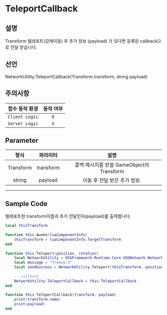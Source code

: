 # TeleportCallback

## 설명

Transform 텔레포트(강제이동) 후 추가 정보 (payload) 가 있다면 등록된 callback으로 전달 받습니다.

## 선언

NetworkUtility.TeleportCallback(Transform transform, string payload)

## 주의사항
|    **함수 동작 환경**    | **동작 여부** |
|:------------------:|:---------:|
| ```Client Logic``` |  ```O```  |
| ```Server Logic``` |  ```X```  |


## Parameter
|   **형식**   |      **파라미터**       |   **설명**   |
|:---:|:---:|:---:|
| Transform | transform | 콜백 메시지를 받을 GameObject의 Transform | 
| string | payload | 이동 후 전달 받은 추가 정보. | 

---
## Sample Code
텔레포트한 transform이름과 추가 전달인자(payload)를 출력합니다.
```lua
local thisTransform
  
function this.Awake(luaComponentInfo)
    thisTransform = luaComponentInfo.TargetTransform
end
  
function this.Teleport(position, rotation)
    local NetworkUtility = USGFramework.Runtime.Core.USGNetwork.NetworkUtility
    local message = "freeze:3"
    local sendSuccess = NetworkUtility.Teleport(thisTransform, position, rotation, message)
 
    -- callback
    NetworkUtility.TeleportCallback = this.TeleportCallback
end 
 
function this.TeleportCallback(transform, payload)
    print(transform.name)
    print(payload)
end
```